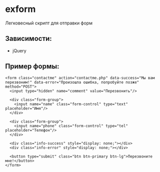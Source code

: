 # exform
Легковесный скрипт для отправки форм

## Зависимости:
  * jQuery

## Пример формы:

    <form class="contactme" action="contactme.php" data-success="Мы вам перезвоним!" data-error="Произошла ошибка, попробуйте позже" method="POST">
      <input type="hidden" name="comment" value="Перезвонить"/>

      <div class="form-group">
        <input name="name" class="form-control" type="text" placeholder="Имя"/>
      </div>
      
      <div class="form-group">
        <input name="phone" class="form-control" type="tel" placeholder="Телефон"/>
      </div>
      
      <div class="info-success" style="display: none;"></div>
      <div class="info-error" style="display: none;"></div>
      
      <button type="submit" class="btn btn-primary btn-lg">Перезвоните мне!</button>
    </form>
